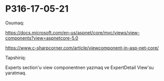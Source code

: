 # P316-17-05-21

Oxumaq:

https://docs.microsoft.com/en-us/aspnet/core/mvc/views/view-components?view=aspnetcore-5.0

https://www.c-sharpcorner.com/article/viewcomponent-in-asp-net-core/

Tapshiriq:

Experts section'u view componentnen yazmaq ve ExpertDetail View'su yaratmaq.
